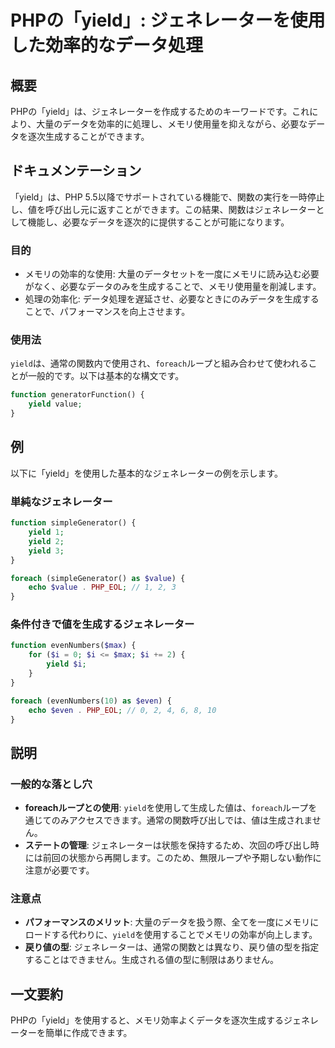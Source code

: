 <!--
Meta Description: # PHPの「yield」: ジェネレーターを使用した効率的なデータ処理 ## 概要 PHPの「yield」は、ジェネレーターを作成するためのキーワードです。これにより、大量のデータを効率的に処理し、メモリ使用量を抑えながら、必要なデータを逐次生成することができます。 ## ドキュメンテーション 「...
Meta Keywords: yield, php, foreach, phpの, function
-->

# PHPの「yield」: ジェネレーターを使用した効率的なデータ処理

## 概要
PHPの「yield」は、ジェネレーターを作成するためのキーワードです。これにより、大量のデータを効率的に処理し、メモリ使用量を抑えながら、必要なデータを逐次生成することができます。

## ドキュメンテーション
「yield」は、PHP 5.5以降でサポートされている機能で、関数の実行を一時停止し、値を呼び出し元に返すことができます。この結果、関数はジェネレーターとして機能し、必要なデータを逐次的に提供することが可能になります。

### 目的
- メモリの効率的な使用: 大量のデータセットを一度にメモリに読み込む必要がなく、必要なデータのみを生成することで、メモリ使用量を削減します。
- 処理の効率化: データ処理を遅延させ、必要なときにのみデータを生成することで、パフォーマンスを向上させます。

### 使用法
`yield`は、通常の関数内で使用され、`foreach`ループと組み合わせて使われることが一般的です。以下は基本的な構文です。

```php
function generatorFunction() {
    yield value;
}
```

## 例
以下に「yield」を使用した基本的なジェネレーターの例を示します。

### 単純なジェネレーター
```php
function simpleGenerator() {
    yield 1;
    yield 2;
    yield 3;
}

foreach (simpleGenerator() as $value) {
    echo $value . PHP_EOL; // 1, 2, 3
}
```

### 条件付きで値を生成するジェネレーター
```php
function evenNumbers($max) {
    for ($i = 0; $i <= $max; $i += 2) {
        yield $i;
    }
}

foreach (evenNumbers(10) as $even) {
    echo $even . PHP_EOL; // 0, 2, 4, 6, 8, 10
}
```

## 説明
### 一般的な落とし穴
- **foreachループとの使用**: `yield`を使用して生成した値は、`foreach`ループを通じてのみアクセスできます。通常の関数呼び出しでは、値は生成されません。
- **ステートの管理**: ジェネレーターは状態を保持するため、次回の呼び出し時には前回の状態から再開します。このため、無限ループや予期しない動作に注意が必要です。

### 注意点
- **パフォーマンスのメリット**: 大量のデータを扱う際、全てを一度にメモリにロードする代わりに、`yield`を使用することでメモリの効率が向上します。
- **戻り値の型**: ジェネレーターは、通常の関数とは異なり、戻り値の型を指定することはできません。生成される値の型に制限はありません。

## 一文要約
PHPの「yield」を使用すると、メモリ効率よくデータを逐次生成するジェネレーターを簡単に作成できます。
